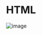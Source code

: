 # HTML
![image](https://github.com/gegewu12/HTML/assets/100192770/b0f2fa9b-5e90-45e0-8382-c68ba997e5d3)

